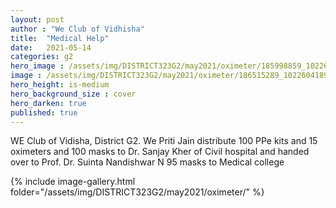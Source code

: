 ```yaml
---
layout: post
author : "We Club of Vidhisha"
title:  "Medical Help"
date:   2021-05-14
categories: g2
hero_image : /assets/img/DISTRICT323G2/may2021/oximeter/185998859_10226041881464457_3043419003852651409_n.jpg
image : /assets/img/DISTRICT323G2/may2021/oximeter/186515289_10226041890504683_6922688659988225178_n.jpg
hero_height: is-medium
hero_background_size : cover
hero_darken: true
published: true
---
```


WE Club of Vidisha, District G2. We Priti Jain distribute 100 PPe kits and 15 oximeters and 100 masks to Dr. Sanjay Kher of  Civil hospital and  handed over to Prof. Dr. Suinta Nandishwar N 95 masks to Medical college 



{% include image-gallery.html folder="/assets/img/DISTRICT323G2/may2021/oximeter/" %}